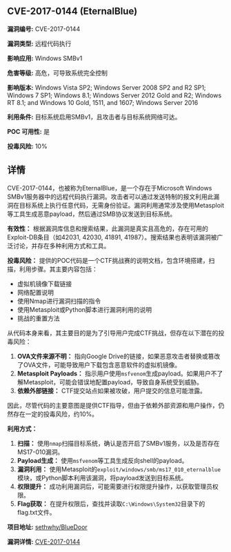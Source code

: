 ## CVE-2017-0144 (EternalBlue)

**漏洞编号:** CVE-2017-0144

**漏洞类型:** 远程代码执行

**影响应用:** Windows SMBv1

**危害等级:** 高危，可导致系统完全控制

**影响版本:** Windows Vista SP2; Windows Server 2008 SP2 and R2 SP1; Windows 7 SP1; Windows 8.1; Windows Server 2012 Gold and R2; Windows RT 8.1; and Windows 10 Gold, 1511, and 1607; Windows Server 2016

**利用条件:** 目标系统启用SMBv1，且攻击者与目标系统网络可达。

**POC 可用性:** 是

**投毒风险:** 10%

## 详情

CVE-2017-0144，也被称为EternalBlue，是一个存在于Microsoft Windows SMBv1服务器中的远程代码执行漏洞。攻击者可以通过发送特制的报文利用此漏洞在目标系统上执行任意代码，无需身份验证。漏洞利用通常涉及使用Metasploit等工具生成恶意payload，然后通过SMB协议发送到目标系统。 

**有效性：**
根据漏洞库信息和搜索结果，此漏洞是真实且高危的，存在可用的Exploit-DB条目（如42031, 42030, 41891, 41987）。搜索结果也表明该漏洞被广泛讨论，并存在多种利用方式和工具。

**投毒风险：**
提供的POC代码是一个CTF挑战赛的说明文档，包含环境搭建，扫描，利用步骤。其主要内容包括：

*   虚拟机镜像下载链接
*   网络配置说明
*   使用Nmap进行漏洞扫描的指令
*   使用Metasploit或Python脚本进行漏洞利用的说明
*   挑战的重置方法

从代码本身来看，其主要目的是为了引导用户完成CTF挑战，但存在以下潜在的投毒风险：

1.  **OVA文件来源不明：** 指向Google Drive的链接，如果恶意攻击者替换或篡改了OVA文件，可能导致用户下载包含恶意软件的虚拟机镜像。
2.  **Metasploit Payloads：** 指示用户使用`msfvenom`生成payload。如果用户不了解Metasploit，可能会错误地配置payload，导致自身系统受到威胁。
3.  **依赖外部链接：** CTF提交站点如果被攻破，用户提交的信息可能泄露。

因此，尽管代码的主要意图是提供CTF指导，但由于依赖外部资源和用户操作，仍然存在一定的投毒风险，约10%。

**利用方式：**

1.  **扫描：** 使用`nmap`扫描目标系统，确认是否开启了SMBv1服务，以及是否存在MS17-010漏洞。
2.  **Payload生成：** 使用`msfvenom`等工具生成反向shell的payload。
3.  **漏洞利用：** 使用Metasploit的`exploit/windows/smb/ms17_010_eternalblue`模块，或Python脚本利用该漏洞，将payload发送到目标系统。
4.  **权限提升：** 成功利用漏洞后，可能需要进行权限提升操作，以获取管理员权限。
5.  **Flag获取：** 在提升权限后，查找并读取`C:\Windows\System32`目录下的flag.txt文件。

**项目地址:** [sethwhy/BlueDoor](https://github.com/sethwhy/BlueDoor)

**漏洞详情:** [CVE-2017-0144](https://nvd.nist.gov/vuln/detail/CVE-2017-0144)